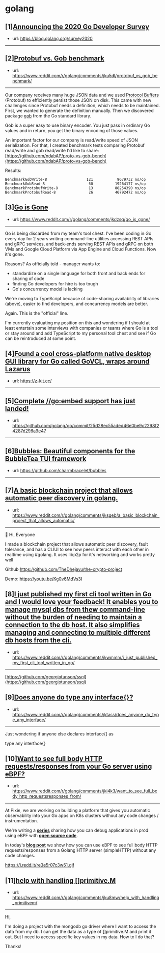 # golang
## [1][Announcing the 2020 Go Developer Survey](https://www.reddit.com/r/golang/comments/jeuosg/announcing_the_2020_go_developer_survey/)
- url: https://blog.golang.org/survey2020
---

## [2][Protobuf vs. Gob benchmark](https://www.reddit.com/r/golang/comments/jku5dl/protobuf_vs_gob_benchmark/)
- url: https://www.reddit.com/r/golang/comments/jku5dl/protobuf_vs_gob_benchmark/
---
Our company receives many huge JSON data and we used [Protocol Buffers](https://developers.google.com/protocol-buffers) (Protobuf) to efficiently persist those JSON on disk. This came with new challenges since Protobuf needs a definition, which needs to be maintained. First, we wanted to generate the definition manually. Then we discovered package [gob](https://golang.org/pkg/encoding/gob/) from the Go standard library.

Gob is a super easy to use binary encoder. You just pass in ordinary Go values and in return, you get the binary encoding of those values.

An important factor for our company is read/write speed of JSON serialization. For that, I created benchmark tests comparing Protobuf read/write and gob read/write I'd like to share: [https://github.com/ndabAP/proto-vs-gob-bench](https://github.com/ndabAP/proto-vs-gob-bench)

Results:

```
BenchmarkGobWrite-8                  121           9679732 ns/op
BenchmarkGobRead-8                    60          19264177 ns/op
BenchmarkProtobufWrite-8              13          88254390 ns/op
BenchmarkProtobufRead-8               26          46792472 ns/op
```
## [3][Go is Gone](https://www.reddit.com/r/golang/comments/jkdzsq/go_is_gone/)
- url: https://www.reddit.com/r/golang/comments/jkdzsq/go_is_gone/
---
Go is being discarded from my team's tool chest. I've been coding in Go every day for 2 years writing command-line utilities accessing REST APIs and gRPC services, and back-ends serving REST APIs and gRPC on both VMs and Google Cloud Platform via App Engine and Cloud Functions. Now it's gone.

Reasons? As officially told - manager wants to:

* standardize on a single language for both front and back ends for sharing of code
* finding Go developers for hire is too tough
* Go's concurrency model is lacking

We're moving to TypeScript because of code-sharing availability of libraries (above), easier to find developers, and concurrency models are better.

Again. This is the "official" line.

I'm currently evaluating my position on this and wondering if I should at least entertain some interviews with companies or teams where Go is a tool or stay around and add TypeScript to my personal tool chest and see if Go can be reintroduced at some point.
## [4][Found a cool cross-platform native desktop GUI library for Go called GoVCL, wraps around Lazarus](https://www.reddit.com/r/golang/comments/jku1vw/found_a_cool_crossplatform_native_desktop_gui/)
- url: https://z-kit.cc/
---

## [5][Complete //go:embed support has just landed!](https://www.reddit.com/r/golang/comments/jkdjgw/complete_goembed_support_has_just_landed/)
- url: https://github.com/golang/go/commit/25d28ec55aded46e0be9c2298f24287d296a9e47
---

## [6][Bubbles: Beautiful components for the BubbleTea TUI framework](https://www.reddit.com/r/golang/comments/jkr2pa/bubbles_beautiful_components_for_the_bubbletea/)
- url: https://github.com/charmbracelet/bubbles
---

## [7][A basic blockchain project that allows automatic peer discovery in golang.](https://www.reddit.com/r/golang/comments/jksgeb/a_basic_blockchain_project_that_allows_automatic/)
- url: https://www.reddit.com/r/golang/comments/jksgeb/a_basic_blockchain_project_that_allows_automatic/
---
👋 Hi, Everyone

I made a blockchain project that allows automatic peer discovery, fault tolerance, and has a CLIUI to see how peers interact with each other in realtime using #golang. It uses libp2p for it's networking and works pretty well 


Github
https://github.com/TheDhejavu/the-crypto-project

Demo:
https://youtu.be/Kg0v6MdVs3I
## [8][I just published my first cli tool written in Go and I would love your feedback! It enables you to manage mysql dbs from thew command-line without the burden of needing to maintain a connection to the db host. It also simplifies managing and connecting to multiple different db hosts from the cli.](https://www.reddit.com/r/golang/comments/jkwmmm/i_just_published_my_first_cli_tool_written_in_go/)
- url: https://www.reddit.com/r/golang/comments/jkwmmm/i_just_published_my_first_cli_tool_written_in_go/
---
[https://github.com/georgiotunson/ssql](https://github.com/georgiotunson/ssql)
## [9][Does anyone do type any interface{}?](https://www.reddit.com/r/golang/comments/jktass/does_anyone_do_type_any_interface/)
- url: https://www.reddit.com/r/golang/comments/jktass/does_anyone_do_type_any_interface/
---
Just wondering if anyone else declares interface{} as 

type any interface{}
## [10][Want to see full body HTTP requests/responses from your Go server using eBPF?](https://www.reddit.com/r/golang/comments/jki4k3/want_to_see_full_body_http_requestsresponses_from/)
- url: https://www.reddit.com/r/golang/comments/jki4k3/want_to_see_full_body_http_requestsresponses_from/
---
At Pixie, we are working on building a platform that gives you automatic observability into your Go apps on K8s clusters without any code changes / instrumentation. 

We're writing a [**series**](https://blog.pixielabs.ai/ebpf) sharing how you can debug applications in prod using eBPF with [**open source code**](https://pixielabs.ai/).  

In today's [**blog post**](https://blog.pixielabs.ai/ebpf-http-tracing/) we show how you can use eBPF to see full body HTTP requests/responses from a Golang HTTP server (simpleHTTP) without any code changes. 

https://i.redd.it/re3e5r07c3w51.gif
## [11][help with handling []primitive.M](https://www.reddit.com/r/golang/comments/jku8mw/help_with_handling_primitivem/)
- url: https://www.reddit.com/r/golang/comments/jku8mw/help_with_handling_primitivem/
---
Hi,

I'm doing a project with the mongodb go driver where I want to access the data from my db. I can get the data as a type of \[\]primitive.M and print it out. But I need to access specific key values in my data. How to I do that?

Thanks!
